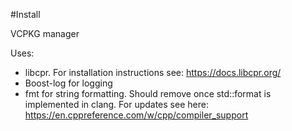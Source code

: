 #Install

VCPKG manager

Uses: 
* libcpr. For installation instructions see: https://docs.libcpr.org/
* Boost-log for logging
* fmt for string formatting. Should remove once std::format is implemented in clang. For updates see here: https://en.cppreference.com/w/cpp/compiler_support